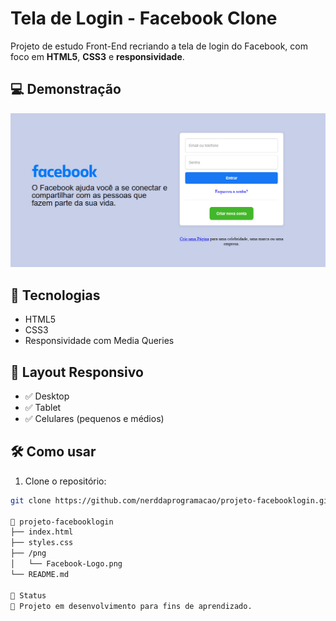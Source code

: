 # Tela de Login - Facebook Clone

Projeto de estudo Front-End recriando a tela de login do Facebook, com foco em **HTML5**, **CSS3** e **responsividade**.

## 💻 Demonstração

![Screenshot do projeto](./screenshot.png) 

## 🚀 Tecnologias

- HTML5  
- CSS3  
- Responsividade com Media Queries

## 📱 Layout Responsivo

- ✅ Desktop  
- ✅ Tablet  
- ✅ Celulares (pequenos e médios)

## 🛠️ Como usar

1. Clone o repositório:
```bash
git clone https://github.com/nerddaprogramacao/projeto-facebooklogin.git

📁 projeto-facebooklogin
├── index.html
├── styles.css
├── /png
│   └── Facebook-Logo.png
└── README.md

📌 Status
🚧 Projeto em desenvolvimento para fins de aprendizado.

